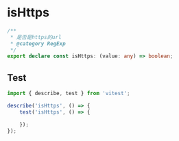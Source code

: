 # isHttps
```ts
/**
 * 是否是https的url
 * @category RegExp
 */
export declare const isHttps: (value: any) => boolean;

```

## Test
```ts
import { describe, test } from 'vitest';

describe('isHttps', () => {
    test('isHttps', () => {

    });
});
```
